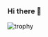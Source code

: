 ### Hi there 👋

![trophy](https://github-profile-trophy.vercel.app/?username=liviaerxin&column=8&theme=onedark)

<!-- ![lang](https://github-readme-stats.vercel.app/api/top-langs/?username=liviaerxin&hide=ipynb,html,css&layout=compact&theme=onedark)
 -->
 
<!-- ![GitHub stats](https://github-readme-stats.vercel.app/api?username=liviaerxin&show_icons=true&theme=radical)
 -->
 
<!--
**liviaerxin/liviaerxin** is a ✨ _special_ ✨ repository because its `README.md` (this file) appears on your GitHub profile.

Here are some ideas to get you started:

- 🔭 I’m currently working on ...
- 🌱 I’m currently learning ...
- 👯 I’m looking to collaborate on ...
- 🤔 I’m looking for help with ...
- 💬 Ask me about ...
- 📫 How to reach me: ...
- 😄 Pronouns: ...
- ⚡ Fun fact: ...
-->
